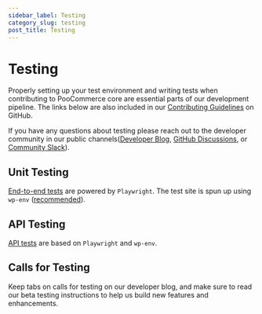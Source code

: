 ```yaml
---
sidebar_label: Testing
category_slug: testing
post_title: Testing
---
```


# Testing

Properly setting up your test environment and writing tests when contributing to PooCommerce core are essential parts of our development pipeline. The links below are also included in our [Contributing Guidelines](https://github.com/poocommerce/poocommerce/blob/trunk/.github/CONTRIBUTING.md) on GitHub.

If you have any questions about testing please reach out to the developer community in our public channels([Developer Blog](https://developer.poocommerce.com/blog/), [GitHub Discussions](https://github.com/poocommerce/poocommerce/discussions), or [Community Slack](https://poocommerce.com/community-slack/)).

## Unit Testing

[End-to-end tests](https://github.com/poocommerce/poocommerce/tree/trunk/plugins/poocommerce/tests/e2e-pw) are powered by `Playwright`. The test site is spun up using `wp-env` ([recommended](https://developer.wordpress.org/block-editor/reference-guides/packages/packages-env/)). 

## API Testing

[API tests](https://github.com/poocommerce/poocommerce/tree/trunk/plugins/poocommerce/tests/e2e-pw/tests/api-tests) are based on `Playwright` and `wp-env`.

## Calls for Testing

Keep tabs on calls for testing on our developer blog, and make sure to read our beta testing instructions to help us build new features and enhancements.

